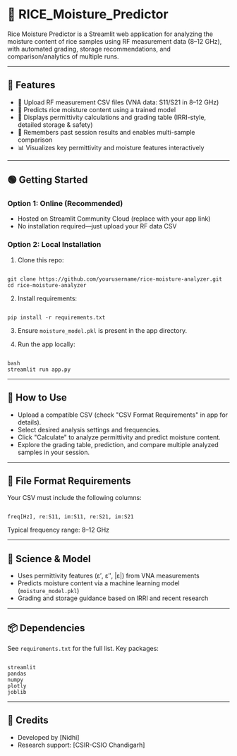 # 🌾 RICE_Moisture_Predictor

Rice Moisture Predictor is a Streamlit web application for analyzing the moisture content of rice samples using RF measurement data (8–12 GHz), with automated grading, storage recommendations, and comparison/analytics of multiple runs.

---

## 🚀 Features

- 📁 Upload RF measurement CSV files (VNA data: S11/S21 in 8–12 GHz)
- 🤖 Predicts rice moisture content using a trained model
- 🧪 Displays permittivity calculations and grading table (IRRI-style, detailed storage & safety)
- 🔄 Remembers past session results and enables multi-sample comparison
- 📊 Visualizes key permittivity and moisture features interactively

---

## 🟢 Getting Started

### Option 1: Online (Recommended)

- Hosted on Streamlit Community Cloud (replace with your app link)
- No installation required—just upload your RF data CSV

### Option 2: Local Installation

1. Clone this repo:

<pre><code>
git clone https://github.com/yourusername/rice-moisture-analyzer.git
cd rice-moisture-analyzer
</code></pre>
2. Install requirements:

<pre><code>
pip install -r requirements.txt
</code></pre>


3. Ensure `moisture_model.pkl` is present in the app directory.

4. Run the app locally:
<pre><code>
bash
streamlit run app.py
</code></pre>

---

## 📖 How to Use

- Upload a compatible CSV (check "CSV Format Requirements" in app for details).
- Select desired analysis settings and frequencies.
- Click "Calculate" to analyze permittivity and predict moisture content.
- Explore the grading table, prediction, and compare multiple analyzed samples in your session.

---

## 📁 File Format Requirements

Your CSV must include the following columns:

<pre><code>
freq[Hz], re:S11, im:S11, re:S21, im:S21
</code></pre>

Typical frequency range: 8–12 GHz

---

## 🔬 Science & Model

- Uses permittivity features (ε′, ε″, |ε|) from VNA measurements
- Predicts moisture content via a machine learning model (`moisture_model.pkl`)
- Grading and storage guidance based on IRRI and recent research

---

## 📦 Dependencies

See `requirements.txt` for the full list. Key packages:

<pre><code>
streamlit
pandas
numpy
plotly
joblib
</code></pre>

---

## 👤 Credits

- Developed by [Nidhi]
- Research support: [CSIR-CSIO Chandigarh]
